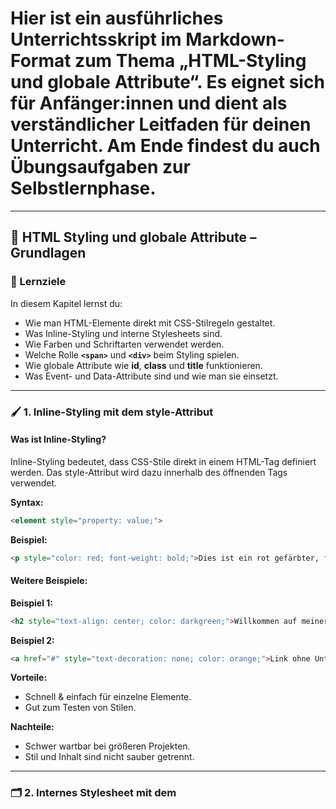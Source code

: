 # Hier ist ein ausführliches Unterrichtsskript im Markdown-Format zum Thema „HTML-Styling und globale Attribute“. Es eignet sich für Anfänger:innen und dient als verständlicher Leitfaden für deinen Unterricht. Am Ende findest du auch Übungsaufgaben zur Selbstlernphase.

---

## 📘 HTML Styling und globale Attribute – Grundlagen

### 🎯 Lernziele

In diesem Kapitel lernst du:
- Wie man HTML-Elemente direkt mit CSS-Stilregeln gestaltet.
- Was Inline-Styling und interne Stylesheets sind.
- Wie Farben und Schriftarten verwendet werden.
- Welche Rolle **`<span>`** und **`<div>`** beim Styling spielen.
- Wie globale Attribute wie **id**, **class** und **title** funktionieren.
- Was Event- und Data-Attribute sind und wie man sie einsetzt.

---

### 🖌️ 1. Inline-Styling mit dem style-Attribut

#### Was ist Inline-Styling?

Inline-Styling bedeutet, dass CSS-Stile direkt in einem HTML-Tag definiert werden. Das style-Attribut wird dazu innerhalb des öffnenden Tags verwendet.

**Syntax:**

```html
<element style="property: value;">
```

**Beispiel:**

```html
<p style="color: red; font-weight: bold;">Dies ist ein rot gefärbter, fetter Text.</p>
```

#### Weitere Beispiele:

**Beispiel 1:**

```html
<h2 style="text-align: center; color: darkgreen;">Willkommen auf meiner Webseite!</h2>
```

**Beispiel 2:**

```html
<a href="#" style="text-decoration: none; color: orange;">Link ohne Unterstreichung</a>
```

**Vorteile:**
- Schnell & einfach für einzelne Elemente.
- Gut zum Testen von Stilen.

**Nachteile:**
- Schwer wartbar bei größeren Projekten.
- Stil und Inhalt sind nicht sauber getrennt.

---

### 🗂️ 2. Internes Stylesheet mit dem <style>-Element

#### Was ist ein internes Stylesheet?

CSS-Regeln werden im **`<head>`**-Bereich der HTML-Datei im **`<style>`**-Tag eingefügt.

**Beispiel:**

```html
<head>
  <style>
    h1 {
      color: orange;
    }
    p {
      font-size: 18px;
      color: blue;
    }
  </style>
</head>
```

**Vorteile:**
- Trennung von Stil und Inhalt.
- Einfaches Ändern mehrerer Elemente gleichzeitig.

#### Weitere Beispiele:

**Beispiel 1:**

```html
<style>
  body {
    background-color: #f0f0f0;
    font-family: Arial, sans-serif;
  }
</style>
```

**Beispiel 2:**

```html
<style>
  .info-box {
    border: 2px dashed gray;
    padding: 10px;
  }
</style>
```

---

### 🎨 3. Farben und Farbformate in HTML

**Farbdefinitionen:**
1. Farbnamen: red, blue, green
2. Hexadezimal: #FF0000 (rot)
3. RGB: rgb(255, 0, 0) (rot)

**Beispiel:**

```html
<h1 style="color: #FFFFFF; background-color: green;">Weißer Text auf grünem Hintergrund</h1>
<p style="color: rgb(0,0,255);">Blauer Text</p>
```

**Farbcode-Beispiele:**
- Rot: #FF0000
- Grün: #00FF00
- Blau: #0000FF
- Schwarz: #000000
- Weiß: #FFFFFF

**Farbtools:**

Nutze Online-Tools wie den HTML Color Picker von W3Schools zur Farbauswahl.

---

### 🔤 4. Schriftarten und Textgestaltung

**Wichtige Eigenschaften:**
- **font-family**: Schriftart (z. B. Arial, Verdana)
- **font-size**: Größe (z. B. 16px, 1.2em)
- **font-weight**: Fettgrad (z. B. normal, bold)
- **font-style**: Stil (normal, italic)

**Beispiel (Inline):**

```html
<p style="font-family: monospace; font-size: 20px; font-weight: 900; font-style: normal;">
Das ist ein Absatz mit Stil.
</p>
```

**Beispiel (Internes Stylesheet):**

```html
<style>
  p {
    font-family: Georgia;
    font-size: 18px;
    font-style: italic;
    font-weight: lighter;
  }
</style>
```

---

### 📦 5. Die <span>- und <div>-Elemente

**`<span>`** – Inline-Container für Textteile

Verwendet für das Styling einzelner Wörter oder kurzer Textabschnitte.

**Beispiel:**

```html
<p>Dieses Wort ist <span style="color: red;">rot</span>.</p>
```

**`<div>`** – Block-Container für Layout-Gruppierung

Ideal zum Gruppieren ganzer Abschnitte oder Elementgruppen.

**Beispiel:**

```html
<div style="border: 1px solid black; padding: 10px;">
  <p>Text innerhalb eines Rahmens</p>
</div>
```

---

### 🧩 6. Globale Attribute: id, class, title

**id** – Einzigartige Kennung pro Element

```html
<p id="intro">Willkommen!</p>
```

**CSS:**

```css
#intro {
  color: red;
}
```

**class** – Gemeinsames Styling mehrerer Elemente

```html
<p class="highlight">Text 1</p>
<p class="highlight">Text 2</p>
```

**CSS:**

```css
.highlight {
  background-color: yellow;
  font-weight: bold;
}
```

**title** – Tooltip bei Mouseover

```html
<button title="Hier klicken!">Mehr erfahren</button>
```

---

### 🔁 7. Weitere globale Attribute

| Attribut   | Funktion                                   |
|------------|--------------------------------------------|
| accesskey  | Tastenkombination für Zugriff              |
| lang       | Sprache des Inhalts                        |
| hidden     | Element verstecken                         |
| dir        | Textausrichtung (ltr, rtl)                |
| translate   | Automatische Übersetzung erlauben          |
| onclick    | Skript beim Klicken ausführen              |

---

### ⚙️ 8. Event-Attribute

Ermöglichen Interaktivität durch Benutzeraktionen.

**Beispiele:**

```html
<button onclick="alert('Hallo Welt!')">Klick mich</button>
```

**Weitere Event-Attribute:**
- onmouseover
- onmouseout
- onkeydown
- onkeyup

---

### 🧾 9. Data-Attribute (data-*)

Speichern von benutzerdefinierten Daten in HTML.

**Beispiel:**

```html
<li data-rezept-id="001">
  <h2>Lasagne</h2>
  <button class="save">Speichern</button>
</li>
```

**JavaScript (später):**

```javascript
const id = document.querySelector('li').dataset.rezeptId;
```

---

### 🧠 Übungsaufgaben

⚠️ Tipp: Alle Aufgaben können in einer HTML-Datei ausprobiert werden.

**Aufgabe 1 – Inline-Styling**

Erstelle eine HTML-Datei mit drei **`<p>`**-Elementen. Färbe jeweils ein anderes Wort in jedem Absatz in unterschiedlichen Farben mithilfe von **`<span>`** und **style**.

**Aufgabe 2 – Interne Stylesheets**

Erstelle eine HTML-Seite, die zwei Überschriften (**`<h1>`**, **`<h2>`**) und drei Absätze enthält. Verwende ein internes Stylesheet, um:
- die Überschriften orange zu färben,
- die Absätze mit 16px Textgröße und grauer Farbe darzustellen.

**Aufgabe 3 – Farbformate**

Gestalte einen **`<div>`** mit verschiedenen Farbdarstellungen:
- Hintergrund in #f0f0f0
- Schriftfarbe in rgb(50,50,50)
- Eine Zeile Text in der Farbe blue per Name.

**Aufgabe 4 – Klassen und IDs**

Erstelle zwei Absätze mit der Klasse **highlight** und eine Überschrift mit der ID **main-title**. Gib ihnen jeweils eigene Stile (z. B. andere Schriftart und Farbe).

**Aufgabe 5 – Events und Data-Attribute**

Erstelle eine Liste mit drei Gerichten (wie im Rezeptbeispiel). Füge bei jedem ein **data-rezept-id** Attribut hinzu. Baue einen Button ein, der beim Klick eine **alert()** mit dem Rezeptnamen zeigt.

---

### 🧭 Ausblick

Im nächsten Kapitel lernst du, wie du Farben und Schriftarten gezielt einsetzen kannst, um Stimmung und Design auf deiner Seite zu beeinflussen. Außerdem wirst du erfahren, warum die Verwendung von semantischem HTML wichtig für Barrierefreiheit und Suchmaschinenoptimierung ist.

---

Wenn du direkt weiterlesen möchtest, schau dir die MDN-Webdokumentation zu CSS-Grundlagen an.

---

Möchtest du dieses Skript als PDF-Datei exportiert haben oder eine HTML-Version für den Unterricht?